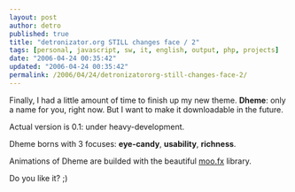 ```yaml
---
layout: post
author: detro
published: true
title: "detronizator.org STILL changes face / 2"
tags: [personal, javascript, sw, it, english, output, php, projects]
date: "2006-04-24 00:35:42"
updated: "2006-04-24 00:35:42"
permalink: /2006/04/24/detronizatororg-still-changes-face-2/
---
```


Finally, I had a little amount of time to finish up my new theme.
<strong>Dheme</strong>: only a name for you, right now. But I want to make it downloadable in the future.

Actual version is 0.1: under heavy-development.

Dheme borns with 3 focuses: <strong>eye-candy</strong>, <strong>usability</strong>, <strong>richness</strong>.

Animations of Dheme are builded with the beautiful <a href="http://moofx.mad4milk.net/">moo.fx</a> library.

Do you like it? ;)

